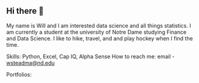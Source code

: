## Hi there 👋

My name is Will and I am interested data science and all things statistics. I am currently a student at the university of Notre Dame studying Finance and Data Science. I like to  hike, travel, and and play hockey when I find the time. 

Skills: Python, Excel, Cap IQ, Alpha Sense 
How to reach me: email - wsteadma@nd.edu

Portfolios: 
<!--
**wsteadman/wsteadman** is a ✨ _special_ ✨ repository because its `README.md` (this file) appears on your GitHub profile.

Here are some ideas to get you started:

- 🔭 I’m currently working on ...
- 🌱 I’m currently learning ...
- 👯 I’m looking to collaborate on ...
- 🤔 I’m looking for help with ...
- 💬 Ask me about ...
- 📫 How to reach me: ...
- 😄 Pronouns: ...
- ⚡ Fun fact: ...
-->
